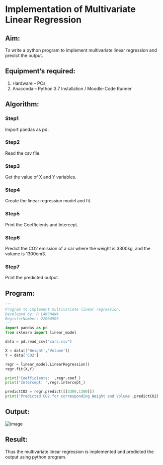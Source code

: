 # Implementation of Multivariate Linear Regression
## Aim:
To write a python program to implement multivariate linear regression and predict the output.
## Equipment’s required:
1.	Hardware – PCs
2.	Anaconda – Python 3.7 Installation / Moodle-Code Runner
## Algorithm:
### Step1
Import pandas as pd.

### Step2
Read the csv file.

### Step3
Get the value of X and Y variables.

### Step4
Create the linear regression model and fit.

### Step5
Print the Coefficients and Intercept.

### Step6
Predict the CO2 emission of a car where the weight is 3300kg, and the volume is 1300cm3.

### Step7
Print the predicted output.

## Program:
```python
'''
Program to implement multivariate linear regression.
Developed by: R LAKSHANA
RegisterNumber: 22004909
'''
import pandas as pd
from sklearn import linear_model

data = pd.read_csv("cars.csv")

X = data[['Weight','Volume']]
Y = data['CO2']

regr = linear_model.LinearRegression()
regr.fit(X,Y)

print('Coefficients: ',regr.coef_)
print('Intercept: ',regr.intercept_)

predictCO2 = regr.predict([[3300,1300]])
print('Predicted CO2 for corresponding Weight and Volume',predictCO2)
```
## Output:
![image](https://github.com/Sheetalshee/Multivariate-Linear-Regression/assets/144979107/b9c6a97b-b812-4f65-b610-b82ca187d6f8)







## Result:
Thus the multivariate linear regression is implemented and predicted the output using python program.
